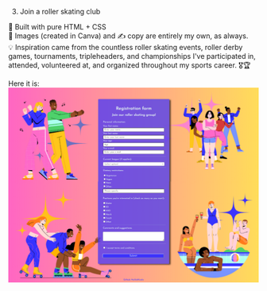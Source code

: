 3. Join a roller skating club

💫 Built with pure HTML + CSS<br>
💅 Images (created in Canva) and ✍ copy are entirely my own, as always.<br>
💡 Inspiration came from the countless roller skating events, roller derby games, tournaments, tripleheaders, and championships I've participated in, attended, volunteered at, and organized throughout my sports career. 🎖🏆<br>

Here it is:
![Join a roller skating event](https://github.com/NullishKoala/Portfolio/blob/master/3.%20Join%20a%20skate%20group%20form/Join%20a%20roller%20skating%20club.png)
